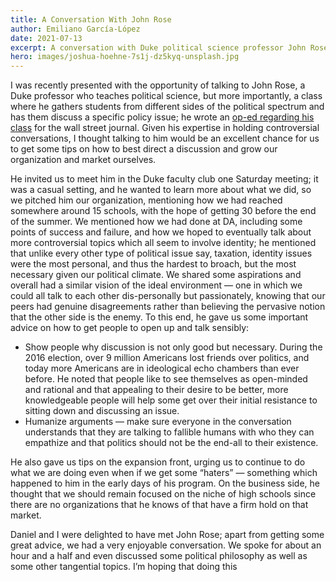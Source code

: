 ```yaml
---
title: A Conversation With John Rose
author: Emiliano García-López
date: 2021-07-13
excerpt: A conversation with Duke political science professor John Rose
hero: images/joshua-hoehne-7s1j-dz5kyq-unsplash.jpg
---
```

I was recently presented with the opportunity of talking to John Rose, a Duke professor who teaches political science, but more importantly, a class where he gathers students from different sides of the political spectrum and has them discuss a specific policy issue; he wrote an [op-ed regarding his class](https://www.wsj.com/articles/how-i-liberated-my-college-classroom-11624573083) for the wall street journal. Given his expertise in holding controversial conversations, I thought talking to him would be an excellent chance for us to get some tips on how to best direct a discussion and grow our organization and market ourselves.

He invited us to meet him in the Duke faculty club one Saturday meeting; it was a casual setting, and he wanted to learn more about what we did, so we pitched him our organization, mentioning how we had reached somewhere around 15 schools, with the hope of getting 30 before the end of the summer. We mentioned how we had done at DA, including some points of success and failure, and how we hoped to eventually talk about more controversial topics which all seem to involve identity; he mentioned that unlike every other type of political issue say, taxation, identity issues were the most personal, and thus the hardest to broach, but the most necessary given our political climate. We shared some aspirations and overall had a similar vision of the ideal environment — one in which we could all talk to each other dis-personally but passionately, knowing that our peers had genuine disagreements rather than believing the pervasive notion that the other side is the enemy. To this end, he gave us some important advice on how to get people to open up and talk sensibly:

* Show people why discussion is not only good but necessary. During the 2016 election, over 9 million Americans lost friends over politics, and today more Americans are in ideological echo chambers than ever before. He noted that people like to see themselves as open-minded and rational and that appealing to their desire to be better, more knowledgeable people will help some get over their initial resistance to sitting down and discussing an issue.
* Humanize arguments — make sure everyone in the conversation understands that they are talking to fallible humans with who they can empathize and that politics should not be the end-all to their existence.

He also gave us tips on the expansion front, urging us to continue to do what we are doing even when if we get some “haters” — something which happened to him in the early days of his program. On the business side, he thought that we should remain focused on the niche of high schools since there are no organizations that he knows of that have a firm hold on that market.

Daniel and I were delighted to have met John Rose; apart from getting some great advice, we had a very enjoyable conversation. We spoke for about an hour and a half and even discussed some political philosophy as well as some other tangential topics. I’m hoping that doing this